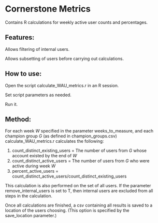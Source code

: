 # Cornerstone Metrics
Contains R calculations for weekly active user counts and percentages. 
## Features:
Allows filtering of internal users.

Allows subsetting of users before carrying out calculations.

## How to use:

Open the script calculate\_WAU\_metrics.r in an R session.

Set script parameters as needed.

Run it.

## Method:

For each week *W* specified in the parameter weeks\_to\_measure, and each champion group *G* (as defined in champion\_groups.csv)
calculate\_WAU\_metrics.r calculates the following:

1. count\_distinct\_existing\_users = The number of users from *G* whose account existed by the end of *W*
2. count\_distinct\_active\_users = The number of users from *G* who were active during week *W*
3. percent\_active\_users =  count\_distinct\_active\_users/count\_distinct\_existing\_users

This calculation is also performed on the set of all users. If the parameter remove\_internal\_users is set to T, then internal users are excluded
from all steps in the calculation.

Once all calculations are finished, a csv containing all results is saved to a location of the users choosing. 
(This option is specified by the save\_location parameter.)
